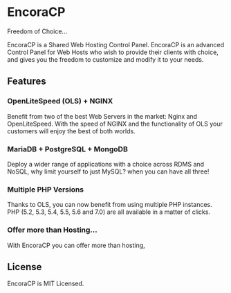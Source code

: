 # EncoraCP
Freedom of Choice...

EncoraCP is a Shared Web Hosting Control Panel. EncoraCP is an advanced Control Panel for Web Hosts who wish to provide their clients with choice, and gives you the freedom to customize and modify it to your needs.

Features
------

### OpenLiteSpeed (OLS) + NGINX
Benefit from two of the best Web Servers in the market: Nginx and OpenLiteSpeed. With the speed of NGINX and the functionality of OLS your customers will enjoy the best of both worlds.

### MariaDB + PostgreSQL + MongoDB
Deploy a wider range of applications with a choice across RDMS and NoSQL, why limit yourself to just MySQL? when you can have all three!

### Multiple PHP Versions
Thanks to OLS, you can now benefit from using multiple PHP instances. PHP (5.2, 5.3, 5.4, 5.5, 5.6 and 7.0) are all available in a matter of clicks.

### Offer more than Hosting...
With EncoraCP you can offer more than hosting, 


License
------
EncoraCP is MIT Licensed.

